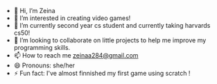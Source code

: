 - 👋 Hi, I’m Zeina
- 👀 I’m interested in creating video games!
- 🌱 I’m currently second year cs student and currently taking harvards cs50!
- 💞️ I’m looking to collaborate on little projects to help me improve my programming skills.
- 📫 How to reach me zeinaa284@gmail.com
- 😄 Pronouns: she/her
- ⚡ Fun fact: I've almost finnished my first game using scratch !

<!---
zeina2418/zeina2418 is a ✨ special ✨ repository because its `README.md` (this file) appears on your GitHub profile.
You can click the Preview link to take a look at your changes.
--->
